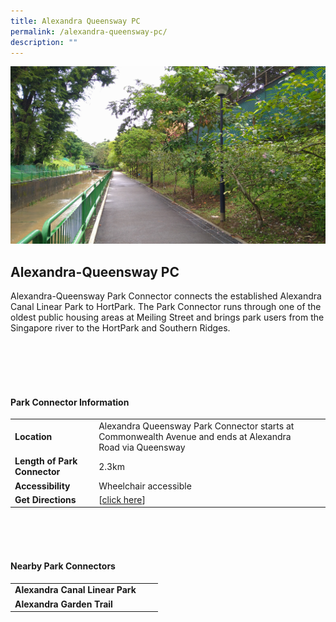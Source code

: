 ```yaml
---
title: Alexandra Queensway PC
permalink: /alexandra-queensway-pc/
description: ""
---
```

![](/images/alexqueensway.JPG)

## Alexandra-Queensway PC

Alexandra-Queensway Park Connector connects the established Alexandra Canal Linear Park to HortPark. The Park Connector runs through one of the oldest public housing areas at Meiling Street and brings park users from the Singapore river to the HortPark and Southern Ridges.

<br>


<br>
<br>
<br>

#### Park Connector Information
|  |  |  |
| -------- | -------- | -------- |
| **Location** | Alexandra Queensway Park Connector starts at Commonwealth Avenue and ends at Alexandra Road via Queensway |  |
| **Length of Park Connector** | 2.3km  |  |
| **Accessibility** | Wheelchair accessible | |
| **Get Directions** |  [[click here](http://www.onemap.gov.sg/main/v2/?lat=1.28905628706321&amp;lng=103.802664634817)] | |

<br>
<br>
<br>	

#### Nearby Park Connectors
|   |  |  |
| -------- | -------- | -------- |
| **Alexandra Canal Linear Park** | | |
| **Alexandra Garden Trail** | | |